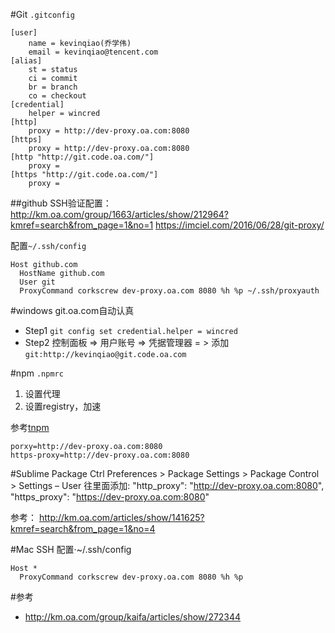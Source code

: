 #Git `.gitconfig`

    [user]
        name = kevinqiao(乔学伟)
        email = kevinqiao@tencent.com
    [alias]
        st = status
        ci = commit
        br = branch
        co = checkout
    [credential]
        helper = wincred
    [http]
        proxy = http://dev-proxy.oa.com:8080
    [https]
        proxy = http://dev-proxy.oa.com:8080
    [http "http://git.code.oa.com/"]
        proxy = 
    [https "http://git.code.oa.com/"]
        proxy = 

##github SSH验证配置：
http://km.oa.com/group/1663/articles/show/212964?kmref=search&from_page=1&no=1
https://imciel.com/2016/06/28/git-proxy/

配置`~/.ssh/config`

    Host github.com
      HostName github.com
      User git
      ProxyCommand corkscrew dev-proxy.oa.com 8080 %h %p ~/.ssh/proxyauth

#windows git.oa.com自动认真
+ Step1 `git config set credential.helper = wincred`
+ Step2 控制面板 => 用户账号 => 凭据管理器 = > 添加`git:http://kevinqiao@git.code.oa.com`

#npm `.npmrc`
1. 设置代理
2. 设置registry，加速

参考[tnpm](http://tnpm.oa.com/)

    porxy=http://dev-proxy.oa.com:8080
    https-proxy=http://dev-proxy.oa.com:8080
    

#Sublime Package Ctrl
Preferences > Package Settings > Package Control > Settings – User
往里面添加:
"http_proxy": "http://dev-proxy.oa.com:8080",
"https_proxy": "https://dev-proxy.oa.com:8080"

参考： http://km.oa.com/articles/show/141625?kmref=search&from_page=1&no=4

#Mac SSH 
配置·~/.ssh/config

    Host * 
      ProxyCommand corkscrew dev-proxy.oa.com 8080 %h %p


#参考
+ http://km.oa.com/group/kaifa/articles/show/272344
